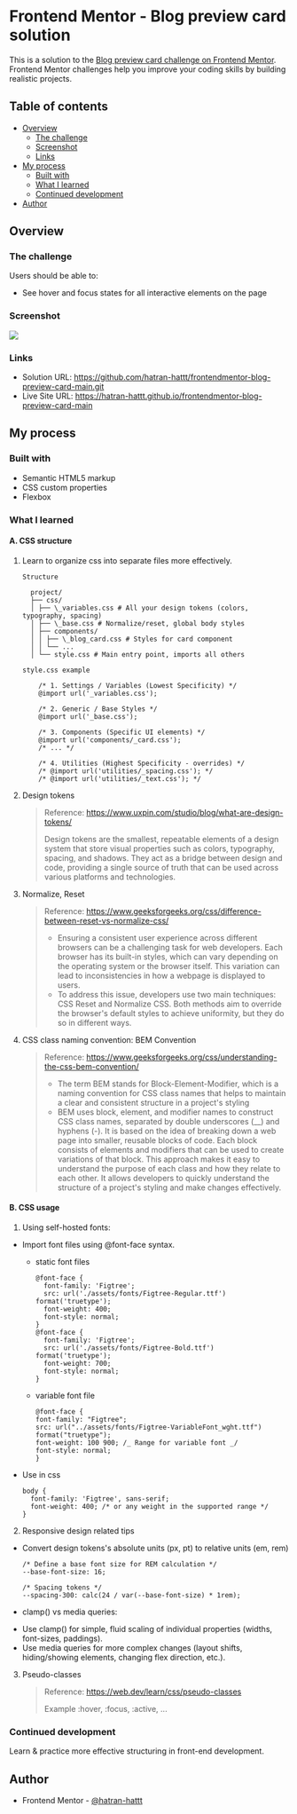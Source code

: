 # Frontend Mentor - Blog preview card solution

This is a solution to the [Blog preview card challenge on Frontend Mentor](https://www.frontendmentor.io/challenges/blog-preview-card-ckPaj01IcS). Frontend Mentor challenges help you improve your coding skills by building realistic projects.

## Table of contents

- [Overview](#overview)
  - [The challenge](#the-challenge)
  - [Screenshot](#screenshot)
  - [Links](#links)
- [My process](#my-process)
  - [Built with](#built-with)
  - [What I learned](#what-i-learned)
  - [Continued development](#continued-development)
- [Author](#author)

## Overview

### The challenge

Users should be able to:

- See hover and focus states for all interactive elements on the page

### Screenshot

![](./screenshot.png)

### Links

- Solution URL: https://github.com/hatran-hattt/frontendmentor-blog-preview-card-main.git
- Live Site URL: https://hatran-hattt.github.io/frontendmentor-blog-preview-card-main

## My process

### Built with

- Semantic HTML5 markup
- CSS custom properties
- Flexbox

### What I learned

#### A. CSS structure

1. Learn to organize css into separate files more effectively.

   ```
   Structure

     project/
     ├── css/
     │ ├── \_variables.css # All your design tokens (colors, typography, spacing)
     │ ├── \_base.css # Normalize/reset, global body styles
     │ ├── components/
     │ │ ├── \_blog_card.css # Styles for card component
     │ │ └── ...
     │ └── style.css # Main entry point, imports all others
   ```

   ```
   style.css example

       /* 1. Settings / Variables (Lowest Specificity) */
       @import url('_variables.css');

       /* 2. Generic / Base Styles */
       @import url('_base.css');

       /* 3. Components (Specific UI elements) */
       @import url('components/_card.css');
       /* ... */

       /* 4. Utilities (Highest Specificity - overrides) */
       /* @import url('utilities/_spacing.css'); */
       /* @import url('utilities/_text.css'); */
   ```

2. Design tokens

   > Reference: https://www.uxpin.com/studio/blog/what-are-design-tokens/
   >
   > Design tokens are the smallest, repeatable elements of a design system that store visual properties such as colors, typography, spacing, and shadows. They act as a bridge between design and code, providing a single source of truth that can be used across various platforms and technologies.

3. Normalize, Reset

   > Reference: https://www.geeksforgeeks.org/css/difference-between-reset-vs-normalize-css/
   >
   > - Ensuring a consistent user experience across different browsers can be a challenging task for web developers. Each browser has its built-in styles, which can vary depending on the operating system or the browser itself. This variation can lead to inconsistencies in how a webpage is displayed to users.
   > - To address this issue, developers use two main techniques: CSS Reset and Normalize CSS. Both methods aim to override the browser's default styles to achieve uniformity, but they do so in different ways.

4. CSS class naming convention: BEM Convention

   > Reference: https://www.geeksforgeeks.org/css/understanding-the-css-bem-convention/
   >
   > - The term BEM stands for Block-Element-Modifier, which is a naming convention for CSS class names that helps to maintain a clear and consistent structure in a project's styling
   > - BEM uses block, element, and modifier names to construct CSS class names, separated by double underscores (\_\_) and hyphens (-). It is based on the idea of breaking down a web page into smaller, reusable blocks of code. Each block consists of elements and modifiers that can be used to create variations of that block. This approach makes it easy to understand the purpose of each class and how they relate to each other. It allows developers to quickly understand the structure of a project's styling and make changes effectively.

#### B. CSS usage

1. Using self-hosted fonts:

- Import font files using @font-face syntax.

  - static font files

    ```
    @font-face {
      font-family: 'Figtree';
      src: url('./assets/fonts/Figtree-Regular.ttf') format('truetype');
      font-weight: 400;
      font-style: normal;
    }
    @font-face {
      font-family: 'Figtree';
      src: url('./assets/fonts/Figtree-Bold.ttf') format('truetype');
      font-weight: 700;
      font-style: normal;
    }
    ```

  - variable font file

    ```
    @font-face {
    font-family: "Figtree";
    src: url("../assets/fonts/Figtree-VariableFont_wght.ttf") format("truetype");
    font-weight: 100 900; /_ Range for variable font _/
    font-style: normal;
    }
    ```

- Use in css
  ```
  body {
    font-family: 'Figtree', sans-serif;
    font-weight: 400; /* or any weight in the supported range */
  }
  ```

2. Responsive design related tips

- Convert design tokens's absolute units (px, pt) to relative units (em, rem)

  ```
  /* Define a base font size for REM calculation */
  --base-font-size: 16;

  /* Spacing tokens */
  --spacing-300: calc(24 / var(--base-font-size) * 1rem);
  ```

- clamp() vs media queries:

* Use clamp() for simple, fluid scaling of individual properties (widths, font-sizes, paddings).
* Use media queries for more complex changes (layout shifts, hiding/showing elements, changing flex direction, etc.).

3. Pseudo-classes

   > Reference: https://web.dev/learn/css/pseudo-classes
   >
   > Example :hover, :focus, :active, ...

### Continued development

Learn & practice more effective structuring in front-end development.

## Author

- Frontend Mentor - [@hatran-hattt](https://www.frontendmentor.io/profile/hatran-hattt)
